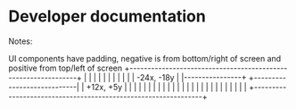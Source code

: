 # Developer documentation

Notes:

UI components have padding, negative is from bottom/right of screen and positive from top/left of screen
+---------------------------------------------------------------+
|                |                                              |
|                |                                              |
|                |                                              |
|                |             -24x, -18y                       |
|----------------+                  +----------------------------|
|         +12x, +5y                 |                           |
|                                   |                           |
|                                   |                           |
|                                   |                           |
|                                   |                           |
|                                   |                           |
|                                   |                           |
|                                   |                           |
|                                   |                           |
+---------------------------------------------------------------+
